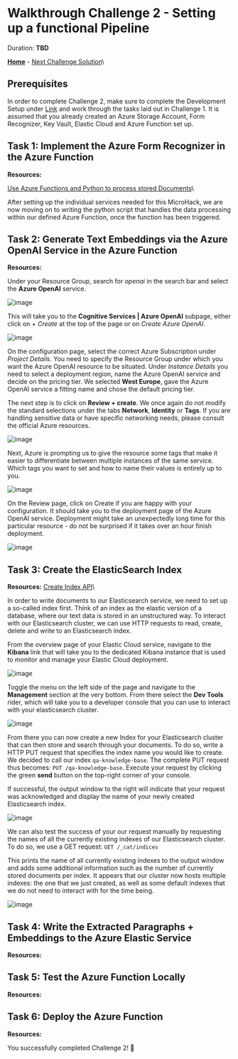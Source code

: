 # Walkthrough Challenge 2 - Setting up a functional Pipeline

Duration: **TBD**

**[Home](../../Readme.md)** - [Next Challenge Solution](../challenges/challenge-2/solution.md)\

## Prerequisites

In order to complete Challenge 2, make sure to complete the Development Setup under [Link](../../Readme.md) and work through the tasks laid out in Challenge 1. It is assumed that you already created an Azure Storage Account, Form Recognizer, Key Vault, Elastic Cloud and Azure Function set up. 

## Task 1: Implement the Azure Form Recognizer in the Azure Function

**Resources:**

[Use Azure Functions and Python to process stored Documents](https://learn.microsoft.com/en-us/azure/applied-ai-services/form-recognizer/tutorial-azure-function?view=form-recog-3.0.0)\

After setting up the individual services needed for this MicroHack, we are now moving on to writing the python script that handles the data processing within our defined Azure Function, once the function has been triggered. 

## Task 2: Generate Text Embeddings via the Azure OpenAI Service in the Azure Function

**Resources:**

Under your Resource Group, search for *openai* in the search bar and select the **Azure OpenAI** service.

![image](./images/openai_0.png)

This will take you to the **Cognitive Services | Azure OpenAI** subpage, either click on *+ Create* at the top of the page or on *Create Azure OpenAI*.

![image](./images/openai_1.png)

On the configuration page, select the correct Azure Subscription under *Project Details*. You need to specify the Resource Group under which you want the Azure OpenAI resource to be situated. Under *Instance Details* you need to select a deployment region, name the Azure OpenAI service and decide on the pricing tier. We selected **West Europe**, gave the Azure OpenAI service a fitting name and chose the default pricing tier.

The next step is to click on **Review + create**. We once again do not modify the standard selections under the tabs **Network**, **Identity** or **Tags**. If you are handling sensitive data or have specific networking needs, please consult the official Azure resources.

![image](./images/openai_2.png)

Next, Azure is prompting us to give the resource some tags that make it easier to differentiate between multiple instances of the same service. Which tags you want to set and how to name their values is entirely up to you. 

![image](./images/openai_3.png)

On the Review page, click on Create if you are happy with your configuration. It should take you to the deployment page of the Azure OpenAI service. Deployment might take an unexpectedly long time for this particular resource - do not be surprised if it takes over an hour finish deployment. 

![image](./images/openai_4.png)

## Task 3: Create the ElasticSearch Index

**Resources:** 
[Create Index API](https://www.elastic.co/guide/en/elasticsearch/reference/current/indices-create-index.html)\

In order to write documents to our Elasticsearch service, we need to set up a so-called index first. Think of an index as the elastic version of a database, where our text data is stored in an unstructured way. To interact with our Elasticsearch cluster, we can use HTTP requests to read, create, delete and write to an Elasticsearch index. 

From the overview page of your Elastic Cloud service, navigate to the **Kibana** link that will take you to the dedicated Kibana instance that is used to monitor and manage your Elastic Cloud deployment. 

![image](./images/elasticsearch_0.png)

Toggle the menu on the left side of the page and navigate to the **Management** section at the very bottom. From there select the **Dev Tools** rider, which will take you to a developer console that you can use to interact with your elasticsearch cluster. 

![image](./images/elasticsearch_1.png)

From there you can now create a new Index for your Elasticsearch cluster that can then store and search through your documents. To do so, write a HTTP PUT request that specifies the index name you would like to create. We decided to call our index `qa-knowledge-base`. The complete PUT request thus becomes: `PUT /qa-knowledge-base`. Execute your request by clicking the green **send** button on the top-right corner of your console. 

If successful, the output window to the right will indicate that your request was acknowledged and display the name of your newly created Elasticsearch index. 

![image](./images/elasticsearch_2.png)

We can also test the success of your our request manually by requesting the names of all the currently existing indexes of our Elasticsearch cluster. To do so, we use a GET request: `GET /_cat/indices`

This prints the name of all currently existing indexes to the output window and adds some additional information such as the number of currently stored documents per index. It appears that our cluster now hosts multiple indexes: the one that we just created, as well as some default indexes that we do not need to interact with for the time being. 

![image](./images/elasticsearch_3.png)

## Task 4: Write the Extracted Paragraphs + Embeddings to the Azure Elastic Service

**Resources:**

## Task 5: Test the Azure Function Locally

**Resources:**

## Task 6: Deploy the Azure Function

**Resources:**


You successfully completed Challenge 2! 🚀
